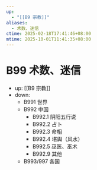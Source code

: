 ```yaml
---
up:
  - "[[B9 宗教]]"
aliases:
  - 术数、迷信
ctime: 2025-02-18T17:41:46+08:00
mtime: 2025-10-01T11:41:35+08:00
---
```


# B99 术数、迷信

- up: [[B9 宗教]]
- down:	
	- B991 世界
	- B992 中国
		- B992.1 阴阳五行说
		- B992.2 占卜
		- B992.3 命相
		- B992.4 堪舆（风水）
		- B992.5 巫医、巫术
		- B992.9 其他
	- B993/997 各国
	
